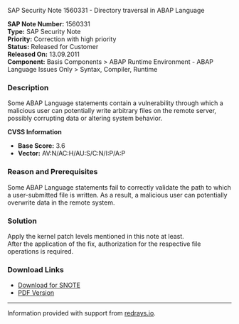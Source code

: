 SAP Security Note 1560331 - Directory traversal in ABAP Language

**SAP Note Number:** 1560331  
**Type:** SAP Security Note  
**Priority:** Correction with high priority  
**Status:** Released for Customer  
**Released On:** 13.09.2011  
**Component:** Basis Components > ABAP Runtime Environment - ABAP Language Issues Only > Syntax, Compiler, Runtime

### Description

Some ABAP Language statements contain a vulnerability through which a malicious user can potentially write arbitrary files on the remote server, possibly corrupting data or altering system behavior.

**CVSS Information**  
- **Base Score:** 3.6  
- **Vector:** AV:N/AC:H/AU:S/C:N/I:P/A:P

### Reason and Prerequisites

Some ABAP Language statements fail to correctly validate the path to which a user-submitted file is written. As a result, a malicious user can potentially overwrite data in the remote system.

### Solution

Apply the kernel patch levels mentioned in this note at least.  
After the application of the fix, authorization for the respective file operations is required.

### Download Links

- [Download for SNOTE](https://notesdownloads.sap.com/note/0040000017182032017)  
- [PDF Version](https://userapps.support.sap.com/sap/support/sfm/notes/print/0001560331?language=en-US&token=0A9F14A7FDA28852758B03F65DC354DA)

---

Information provided with support from [redrays.io](https://redrays.io).